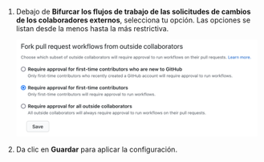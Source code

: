 1. Debajo de **Bifurcar los flujos de trabajo de las solicitudes de cambios de los colaboradores externos**, selecciona tu opción. Las opciones se listan desde la menos hasta la más restrictiva.

   ![Configurar la aprobación para los flujos de trabajo desde las bifurcaciones públicas](/assets/images/help/settings/actions-fork-pull-request-approval.png)
1. Da clic en **Guardar** para aplicar la configuración.
